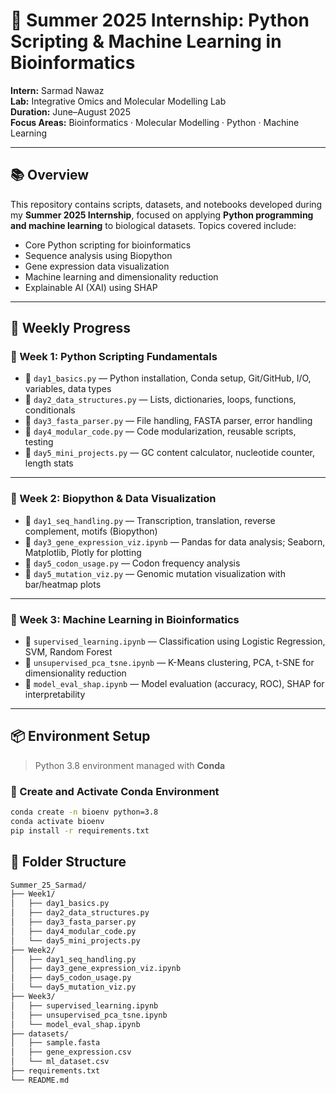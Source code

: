 # 🌿 Summer 2025 Internship: Python Scripting & Machine Learning in Bioinformatics

**Intern:** Sarmad Nawaz  
**Lab:** Integrative Omics and Molecular Modelling Lab  
**Duration:** June–August 2025  
**Focus Areas:** Bioinformatics · Molecular Modelling · Python · Machine Learning

---

## 📚 Overview

This repository contains scripts, datasets, and notebooks developed during my **Summer 2025 Internship**, focused on applying **Python programming and machine learning** to biological datasets. Topics covered include:

- Core Python scripting for bioinformatics
- Sequence analysis using Biopython
- Gene expression data visualization
- Machine learning and dimensionality reduction
- Explainable AI (XAI) using SHAP

---

## 📆 Weekly Progress

### 📆 Week 1: Python Scripting Fundamentals

- 📁 `day1_basics.py` — Python installation, Conda setup, Git/GitHub, I/O, variables, data types  
- 📁 `day2_data_structures.py` — Lists, dictionaries, loops, functions, conditionals  
- 📁 `day3_fasta_parser.py` — File handling, FASTA parser, error handling  
- 📁 `day4_modular_code.py` — Code modularization, reusable scripts, testing  
- 📁 `day5_mini_projects.py` — GC content calculator, nucleotide counter, length stats

---

### 📆 Week 2: Biopython & Data Visualization

- 📁 `day1_seq_handling.py` — Transcription, translation, reverse complement, motifs (Biopython)  
- 📁 `day3_gene_expression_viz.ipynb` — Pandas for data analysis; Seaborn, Matplotlib, Plotly for plotting  
- 📁 `day5_codon_usage.py` — Codon frequency analysis  
- 📁 `day5_mutation_viz.py` — Genomic mutation visualization with bar/heatmap plots

---

### 📆 Week 3: Machine Learning in Bioinformatics

- 📁 `supervised_learning.ipynb` — Classification using Logistic Regression, SVM, Random Forest  
- 📁 `unsupervised_pca_tsne.ipynb` — K-Means clustering, PCA, t-SNE for dimensionality reduction  
- 📁 `model_eval_shap.ipynb` — Model evaluation (accuracy, ROC), SHAP for interpretability

---

## 📦 Environment Setup

> Python 3.8 environment managed with **Conda**

### 🔧 Create and Activate Conda Environment

```bash
conda create -n bioenv python=3.8
conda activate bioenv
pip install -r requirements.txt
```

## 📂 Folder Structure

```bash
Summer_25_Sarmad/
├── Week1/
│   ├── day1_basics.py
│   ├── day2_data_structures.py
│   ├── day3_fasta_parser.py
│   ├── day4_modular_code.py
│   └── day5_mini_projects.py
├── Week2/
│   ├── day1_seq_handling.py
│   ├── day3_gene_expression_viz.ipynb
│   ├── day5_codon_usage.py
│   └── day5_mutation_viz.py
├── Week3/
│   ├── supervised_learning.ipynb
│   ├── unsupervised_pca_tsne.ipynb
│   └── model_eval_shap.ipynb
├── datasets/
│   ├── sample.fasta
│   ├── gene_expression.csv
│   └── ml_dataset.csv
├── requirements.txt
└── README.md




